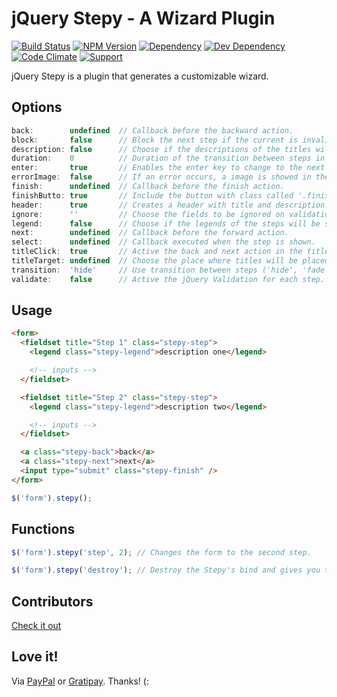 # jQuery Stepy - A Wizard Plugin

[![Build Status](https://img.shields.io/travis/wbotelhos/stepy/master.svg)](https://travis-ci.org/wbotelhos/stepy)
[![NPM Version](https://badge.fury.io/js/stepy.svg)](https://badge.fury.io/js/stepy)
[![Dependency](https://david-dm.org/wbotelhos/stepy.svg)](https://david-dm.org/wbotelhos/stepy)
[![Dev Dependency](https://david-dm.org/wbotelhos/stepy/dev-status.svg)](https://david-dm.org/wbotelhos/stepy#info=devDependencies)
[![Code Climate](https://codeclimate.com/github/wbotelhos/stepy.png)](https://codeclimate.com/github/wbotelhos/stepy)
[![Support](http://img.shields.io/gittip/wbotelhos.svg)](https://gratipay.com/~wbotelhos)

jQuery Stepy is a plugin that generates a customizable wizard.

## Options

```js
back:        undefined  // Callback before the backward action.
block:       false      // Block the next step if the current is invalid.
description: false      // Choose if the descriptions of the titles will be showed.
duration:    0          // Duration of the transition between steps in ms.
enter:       true       // Enables the enter key to change to the next step.
errorImage:  false      // If an error occurs, a image is showed in the title of the corresponding step.
finish:      undefined  // Callback before the finish action.
finishButto: true       // Include the button with class called '.finish' into the last step.
header:      true       // Creates a header with title and description.
ignore:      ''         // Choose the fields to be ignored on validation.
legend:      false      // Choose if the legends of the steps will be showed.
next:        undefined  // Callback before the forward action.
select:      undefined  // Callback executed when the step is shown.
titleClick:  true       // Active the back and next action in the titles.
titleTarget: undefined  // Choose the place where titles will be placed.
transition:  'hide'     // Use transition between steps ('hide', 'fade' or 'slide').
validate:    false      // Active the jQuery Validation for each step.
```

## Usage

```html
<form>
  <fieldset title="Step 1" class="stepy-step">
    <legend class="stepy-legend">description one</legend>

    <!-- inputs -->
  </fieldset>

  <fieldset title="Step 2" class="stepy-step">
    <legend class="stepy-legend">description two</legend>

    <!-- inputs -->
  </fieldset>

  <a class="stepy-back">back</a>
  <a class="stepy-next">next</a>
  <input type="submit" class="stepy-finish" />
</form>
```

```js
$('form').stepy();
```

## Functions

```js
$('form').stepy('step', 2); // Changes the form to the second step.

$('form').stepy('destroy'); // Destroy the Stepy's bind and gives you the raw element.
```

## Contributors

[Check it out](http://github.com/wbotelhos/stepy/graphs/contributors)

## Love it!

Via [PayPal](https://www.paypal.com/cgi-bin/webscr?cmd=_donations&business=X8HEP2878NDEG&item_name=stepy) or [Gratipay](https://gratipay.com/stepy). Thanks! (:
